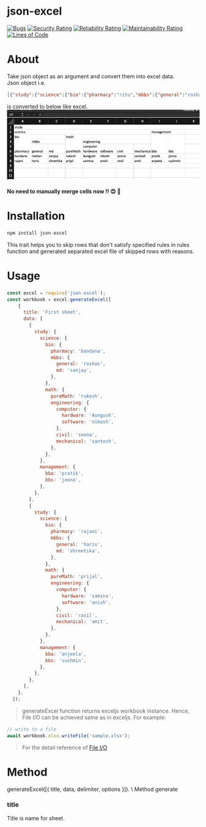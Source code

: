 # json-excel

[![Bugs](https://sonarcloud.io/api/project_badges/measure?project=nksmkj7_json-excel&metric=bugs)](https://sonarcloud.io/dashboard?id=nksmkj7_json-excel)
[![Security Rating](https://sonarcloud.io/api/project_badges/measure?project=nksmkj7_json-excel&metric=security_rating)](https://sonarcloud.io/dashboard?id=nksmkj7_json-excel)
[![Reliability Rating](https://sonarcloud.io/api/project_badges/measure?project=nksmkj7_json-excel&metric=reliability_rating)](https://sonarcloud.io/dashboard?id=nksmkj7_json-excel)
[![Maintainability Rating](https://sonarcloud.io/api/project_badges/measure?project=nksmkj7_json-excel&metric=sqale_rating)](https://sonarcloud.io/dashboard?id=nksmkj7_json-excel)
[![Lines of Code](https://sonarcloud.io/api/project_badges/measure?project=nksmkj7_json-excel&metric=ncloc)](https://sonarcloud.io/dashboard?id=nksmkj7_json-excel)

# About
Take json object as an argument and convert them into excel data. \
Json object i.e.
```json
[{"study":{"science":{"bio":{"pharmacy":"ritu","mbbs":{"general":"roshan","md":"sanjay"}},"math":{"pureMath":"rukesh","engineering":{"computer":{"hardware":"Aungush","software":"nikesh"},"civil":"seena","mechanical":"santosh"}}},"management":{"bba":"pratik","bbs":"jeena"}}},{"study":{"science":{"bio":{"pharmacy":"rajani","mbbs":{"general":"haris","md":"shreetika"}},"math":{"pureMath":"prijal","engineering":{"computer":{"hardware":"samina","software":"anish"},"civil":"rasil","mechanical":"amit"}}},"management":{"bba":"anjeela","bbs":"sushmin"}}}];
```
is converted to below like excel.\
![alt text](./image/sample.png)

#### No need to manually merge cells now !! 😊 🤩

# Installation 
```js
npm install json-excel
```
This trait helps you to skip rows that don't satisfy specified rules in rules function and generated separated excel file of skipped rows with reasons.
# Usage
```js
const excel = require('json-excel');
const workbook = excel.generateExcel([
    {
      title: 'First sheet',
      data: [
        {
          study: {
            science: {
              bio: {
                pharmacy: 'bandana',
                mbbs: {
                  general: 'roshan',
                  md: 'sanjay',
                },
              },
              math: {
                pureMath: 'rukesh',
                engineering: {
                  computer: {
                    hardware: 'Aungush',
                    software: 'nikesh',
                  },
                  civil: 'seena',
                  mechanical: 'santosh',
                },
              },
            },
            management: {
              bba: 'pratik',
              bbs: 'jeena',
            },
          },
        },
        {
          study: {
            science: {
              bio: {
                pharmacy: 'rajani',
                mbbs: {
                  general: 'haris',
                  md: 'shreetika',
                },
              },
              math: {
                pureMath: 'prijal',
                engineering: {
                  computer: {
                    hardware: 'samina',
                    software: 'anish',
                  },
                  civil: 'rasil',
                  mechanical: 'amit',
                },
              },
            },
            management: {
              bba: 'anjeela',
              bbs: 'sushmin',
            },
          },
        },
      ],
    },
  ]);
```

> generateExcel function returns exceljs workbook instance. Hence, File I/O can be achieved same as in exceljs. For example: 
```js
// write to a file
await workbook.xlsx.writeFile('sample.xlsx');
```
> For the detail reference of [ File I/O](https://www.npmjs.com/package/exceljs#file-io)

# Method
generateExcel([{ title, data, delimiter, options }]). \ 
Method generate

### title
Title is name for sheet.

